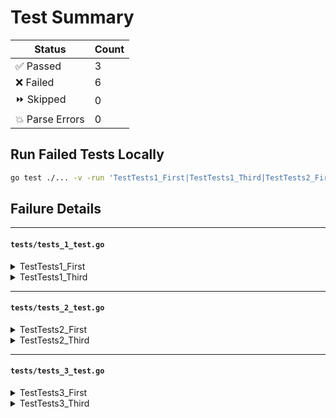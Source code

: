 # Test Summary

|     Status      | Count |
|-----------------|-------|
| ✅ Passed       | 3   |
| ❌ Failed       | 6   |
| ⏩ Skipped      | 0   |
| 💥 Parse Errors | 0   |

## Run Failed Tests Locally

```bash
go test ./... -v -run 'TestTests1_First|TestTests1_Third|TestTests2_First|TestTests2_Third|TestTests3_First|TestTests3_Third'
```

## Failure Details

---

#### `tests/tests_1_test.go`

<details>
<summary>TestTests1_First</summary>

```bash
=== RUN   TestTests1_First
2022/05/22 20:28:22 Example log
tests_1_test.go:10: failed first
--- FAIL: TestTests1_First (0.00s)
```

</details>

<details>
<summary>TestTests1_Third</summary>

```bash
=== RUN   TestTests1_Third
2022/05/22 20:28:22 Example log third 1
2022/05/22 20:28:22 Example log third 2
tests_1_test.go:19: failed third
--- FAIL: TestTests1_Third (0.00s)
```

</details>

---

#### `tests/tests_2_test.go`

<details>
<summary>TestTests2_First</summary>

```bash
=== RUN   TestTests2_First
tests_2_test.go:6: failed first
--- FAIL: TestTests2_First (0.00s)
```

</details>

<details>
<summary>TestTests2_Third</summary>

```bash
=== RUN   TestTests2_Third
tests_2_test.go:13: failed third
--- FAIL: TestTests2_Third (0.00s)
```

</details>

---

#### `tests/tests_3_test.go`

<details>
<summary>TestTests3_First</summary>

```bash
=== RUN   TestTests3_First
tests_3_test.go:6: failed first
--- FAIL: TestTests3_First (0.00s)
```

</details>

<details>
<summary>TestTests3_Third</summary>

```bash
=== RUN   TestTests3_Third
tests_3_test.go:13: failed third
--- FAIL: TestTests3_Third (0.00s)
```

</details>


